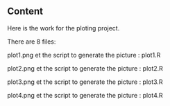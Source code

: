## Content
Here is the work for the ploting project.

There are 8 files:

plot1.png et the script to generate the picture : plot1.R

plot2.png et the script to generate the picture : plot2.R

plot3.png et the script to generate the picture : plot3.R

plot4.png et the script to generate the picture : plot4.R


